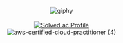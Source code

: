 <div align="center">

![giphy](https://user-images.githubusercontent.com/76796679/230342155-b2cb0241-4545-41b5-8db1-c2ec3d9f7175.gif) <br> 
<br>
[![Solved.ac Profile](http://mazassumnida.wtf/api/v2/generate_badge?boj=zz0905k)](https://solved.ac/zz0905k/) <br>
![aws-certified-cloud-practitioner (4)](https://github.com/kimjunseoo/kimjunseoo/assets/76796679/3d1e354c-d976-457f-9d47-d55141aaf8b1)

 
</div>
